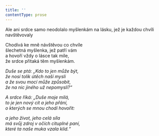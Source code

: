 ```yaml
---
title: ''
contentType: prose
---
```


Ale ani srdce samo neodolalo myšlenkám na lásku, jež je každou chvíli navštěvovaly

  

Chodívá ke mně návštěvou co chvíle  
šlechetná myšlenka, jež patří vám  
a hovoří vždy o lásce tak mile,  
že srdce přitaká těm myšlenkám.

_Duše se ptá: „Kdo to jen může být,  
že nosí tolik útěch naší mysli  
a že svou mocí může způsobit,  
že na nic jiného už nepomyslí?“_

_A srdce říká: „Duše moje milá,  
to je jen nový cit a jeho přání,  
o kterých se mnou chodí hovořit:_

_a jeho život, jeho celá síla  
má svůj zdroj v očích cituplné paní,  
které ta naše muka vzala klid.“_
